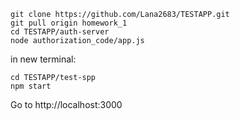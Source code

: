 ```
git clone https://github.com/Lana2683/TESTAPP.git
git pull origin homework_1
cd TESTAPP/auth-server
node authorization_code/app.js
```
in new terminal:
```
cd TESTAPP/test-spp
npm start
```

Go to  http://localhost:3000
